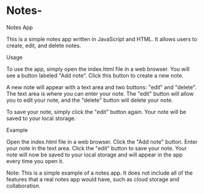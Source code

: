 # Notes-
Notes App

This is a simple notes app written in JavaScript and HTML. It allows users to create, edit, and delete notes.

Usage

To use the app, simply open the index.html file in a web browser. You will see a button labeled "Add note". Click this button to create a new note.

A new note will appear with a text area and two buttons: "edit" and "delete". The text area is where you can enter your note. The "edit" button will allow you to edit your note, and the "delete" button will delete your note.

To save your note, simply click the "edit" button again. Your note will be saved to your local storage.

Example

Open the index.html file in a web browser.
Click the "Add note" button.
Enter your note in the text area.
Click the "edit" button to save your note.
Your note will now be saved to your local storage and will appear in the app every time you open it.

Note: This is a simple example of a notes app. It does not include all of the features that a real notes app would have, such as cloud storage and collaboration.
